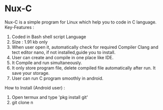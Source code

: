 # Nux-C
Nux-C is a simple program for Linux which help you to code in C language.
Key-Features :
1. Coded in Bash shell script Language
2. Size : 1.91 kb only
3. When user open it, automatically check for required Compiler Clang and tect editor nano, if not installed,guide you to install.
4. User can create and compile in one place like IDE.
5. It Compile and run simultaneously.
6. It only store program file, delete compiled file automatically after run. It save your storage.
7. User can run C program smoothly in android.

How to Install (Android user) :

1. Open termux and type 'pkg install git'
2. git clone n
